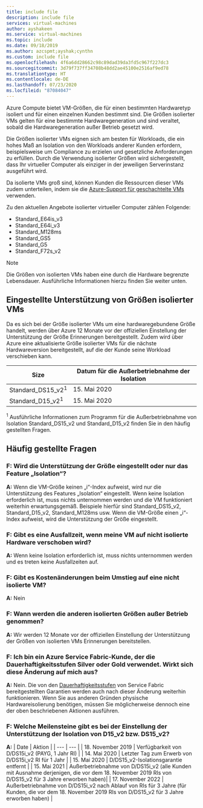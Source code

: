 ```yaml
---
title: include file
description: include file
services: virtual-machines
author: ayshakeen
ms.service: virtual-machines
ms.topic: include
ms.date: 09/18/2019
ms.author: azcspmt;ayshak;cynthn
ms.custom: include file
ms.openlocfilehash: 4f6a6dd28662c98c89dad39da3fd5c967f227dc3
ms.sourcegitcommit: 3d79f737ff34708b48dd2ae45100e2516af9ed78
ms.translationtype: HT
ms.contentlocale: de-DE
ms.lasthandoff: 07/23/2020
ms.locfileid: "87084047"
---
```

Azure Compute bietet VM-Größen, die für einen bestimmten Hardwaretyp isoliert und für einen einzelnen Kunden bestimmt sind. Die Größen isolierter VMs gelten für eine bestimmte Hardwaregeneration und sind veraltet, sobald die Hardwaregeneration außer Betrieb gesetzt wird.

Die Größen isolierter VMs eignen sich am besten für Workloads, die ein hohes Maß an Isolation von den Workloads anderer Kunden erfordern, beispielsweise um Compliance zu erzielen und gesetzliche Anforderungen zu erfüllen.  Durch die Verwendung isolierter Größen wird sichergestellt, dass Ihr virtueller Computer als einziger in der jeweiligen Serverinstanz ausgeführt wird. 


Da isolierte VMs groß sind, können Kunden die Ressourcen dieser VMs zudem unterteilen, indem sie die [Azure-Support für geschachtelte VMs](https://azure.microsoft.com/blog/nested-virtualization-in-azure/) verwenden.

Zu den aktuellen Angebote isolierter virtueller Computer zählen Folgende:
* Standard_E64is_v3
* Standard_E64i_v3
* Standard_M128ms
* Standard_GS5
* Standard_G5
* Standard_F72s_v2

> [!NOTE]
> Die Größen von isolierten VMs haben eine durch die Hardware begrenzte Lebensdauer. Ausführliche Informationen hierzu finden Sie weiter unten.

## <a name="deprecation-of-isolated-vm-sizes"></a>Eingestellte Unterstützung von Größen isolierter VMs
Da es sich bei der Größe isolierter VMs um eine hardwaregebundene Größe handelt, werden über Azure 12 Monate vor der offiziellen Einstellung der Unterstützung der Größe Erinnerungen bereitgestellt.  Zudem wird über Azure eine aktualisierte Größe isolierter VMs für die nächste Hardwareversion bereitgestellt, auf die der Kunde seine Workload verschieben kann.

| Size | Datum für die Außerbetriebnahme der Isolation | 
| --- | --- |
| Standard_DS15_v2<sup>1</sup> | 15. Mai 2020 |
| Standard_D15_v2<sup>1</sup>  | 15. Mai 2020 |

<sup>1</sup> Ausführliche Informationen zum Programm für die Außerbetriebnahme von Isolation Standard_DS15_v2 und Standard_D15_v2 finden Sie in den häufig gestellten Fragen.


## <a name="faq"></a>Häufig gestellte Fragen
### <a name="q-is-the-size-going-to-get-retired-or-only-isolation-feature-is"></a>F: Wird die Unterstützung der Größe eingestellt oder nur das Feature „Isolation“?
**A:** Wenn die VM-Größe keinen „i“-Index aufweist, wird nur die Unterstützung des Features „Isolation“ eingestellt. Wenn keine Isolation erforderlich ist, muss nichts unternommen werden und die VM funktioniert weiterhin erwartungsgemäß. Beispiele hierfür sind Standard_DS15_v2, Standard_D15_v2, Standard_M128ms usw. Wenn die VM-Größe einen „i“-Index aufweist, wird die Unterstützung der Größe eingestellt.

### <a name="q-is-there-a-downtime-when-my-vm-lands-on-a-non-isolated-hardware"></a>F: Gibt es eine Ausfallzeit, wenn meine VM auf nicht isolierte Hardware verschoben wird?
**A:** Wenn keine Isolation erforderlich ist, muss nichts unternommen werden und es treten keine Ausfallzeiten auf.

### <a name="q-is-there-any-cost-delta-for-moving-to-a-non-isolated-virtual-machine"></a>F: Gibt es Kostenänderungen beim Umstieg auf eine nicht isolierte VM?
**A:** Nein

### <a name="q-when-are-the-other-isolated-sizes-going-to-retire"></a>F: Wann werden die anderen isolierten Größen außer Betrieb genommen?
**A:** Wir werden 12 Monate vor der offiziellen Einstellung der Unterstützung der Größen von isolierten VMs Erinnerungen bereitstellen.

### <a name="q-im-an-azure-service-fabric-customer-relying-on-the-silver-or-gold-durability-tiers-does-this-change-impact-me"></a>F: Ich bin ein Azure Service Fabric-Kunde, der die Dauerhaftigkeitsstufen Silver oder Gold verwendet. Wirkt sich diese Änderung auf mich aus?
**A:** Nein. Die von den [Dauerhaftigkeitsstufen](https://docs.microsoft.com/azure/service-fabric/service-fabric-cluster-capacity#the-durability-characteristics-of-the-cluster) von Service Fabric bereitgestellten Garantien werden auch nach dieser Änderung weiterhin funktionieren. Wenn Sie aus anderen Gründen physische Hardwareisolierung benötigen, müssen Sie möglicherweise dennoch eine der oben beschriebenen Aktionen ausführen. 
 
### <a name="q-what-are-the-milestones-for-d15_v2-or-ds15_v2-isolation-retirement"></a>F: Welche Meilensteine gibt es bei der Einstellung der Unterstützung der Isolation von D15_v2 bzw. DS15_v2? 
**A:** 
| Date | Aktion | 
| --- | --- |
| 18. November 2019 | Verfügbarkeit von D/DS15i_v2 (PAYG, 1 Jahr RI) |
| 14. Mai 2020  | Letzter Tag zum Erwerb von D/DS15i_v2 RI für 1 Jahr | 
| 15. Mai 2020   | D/DS15_v2-Isolationsgarantie entfernt | 
| 15. Mai 2021  | Außerbetriebnahme von D/DS15i_v2 (alle Kunden mit Ausnahme derjenigen, die vor dem 18. November 2019 RIs von D/DS15_v2 für 3 Jahre erworben haben)| 
| 17. November 2022  | Außerbetriebnahme von D/DS15i_v2 nach Ablauf von RIs für 3 Jahre (für Kunden, die vor dem 18. November 2019 RIs von D/DS15_v2 für 3 Jahre erworben haben) | 
